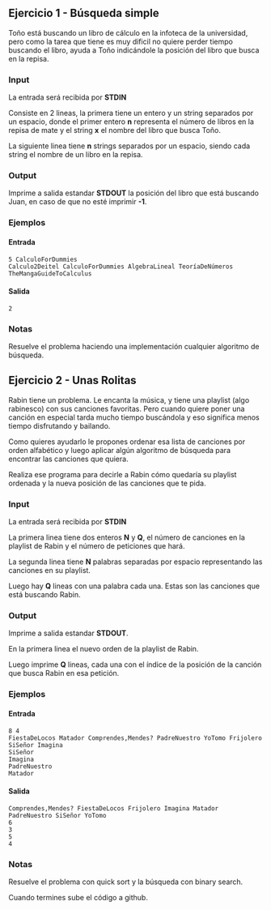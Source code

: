 ## Ejercicio 1 - Búsqueda simple

Toño está buscando un libro de cálculo en la infoteca de la universidad, pero como la tarea que tiene es muy dificil no quiere perder tiempo buscando el libro, ayuda a Toño indicándole la posición del libro que busca en la repisa.


### Input

La entrada será recibida por **STDIN**

Consiste en 2 lineas, la primera tiene un entero y un string separados por un espacio, donde el primer entero **n** representa el número de libros en la repisa de mate y el string **x** el nombre del libro que busca Toño.

La siguiente linea tiene **n** strings separados por un espacio, siendo cada string el nombre de un libro en la repisa.

### Output

Imprime a salida estandar **STDOUT** la posición del libro que está buscando Juan, en caso de que no esté imprimir **-1**.

### Ejemplos

#### Entrada
```
5 CalculoForDummies
Calculo2Deitel CalculoForDummies AlgebraLineal TeoríaDeNúmeros TheMangaGuideToCalculus
```
#### Salida

```
2
```

### Notas

Resuelve el problema haciendo una implementación cualquier algoritmo de búsqueda.



## Ejercicio 2 - Unas Rolitas

Rabin tiene un problema. Le encanta la música, y tiene una playlist (algo rabinesco) con sus canciones favoritas. Pero cuando quiere poner una canción en especial tarda mucho tiempo buscándola y eso significa menos tiempo disfrutando y bailando.

Como quieres ayudarlo le propones ordenar esa lista de canciones por orden alfabético y luego aplicar algún algoritmo de búsqueda para encontrar las canciones que quiera.

Realiza ese programa para decirle a Rabin cómo quedaría su playlist ordenada y la nueva posición de las canciones que te pida.

### Input

La entrada será recibida por **STDIN**

La primera linea tiene dos enteros **N** y **Q**, el número de canciones en la playlist de Rabin y el número de peticiones que hará.

La segunda linea tiene **N** palabras separadas por espacio representando las canciones en su playlist.

Luego hay **Q** lineas con una palabra cada una. Estas son las canciones que está buscando Rabin.

### Output

Imprime a salida estandar **STDOUT**.

En la primera linea el nuevo orden de la playlist de Rabin.

Luego imprime **Q** lineas, cada una con el índice de la posición de la canción que busca Rabin en esa petición.

### Ejemplos

#### Entrada
```
8 4
FiestaDeLocos Matador Comprendes,Mendes? PadreNuestro YoTomo Frijolero SiSeñor Imagina
SiSeñor
Imagina
PadreNuestro
Matador
```
#### Salida

```
Comprendes,Mendes? FiestaDeLocos Frijolero Imagina Matador PadreNuestro SiSeñor YoTomo
6
3
5
4
```

### Notas
Resuelve el problema con quick sort y la búsqueda con binary search.

Cuando termines sube el código a github.